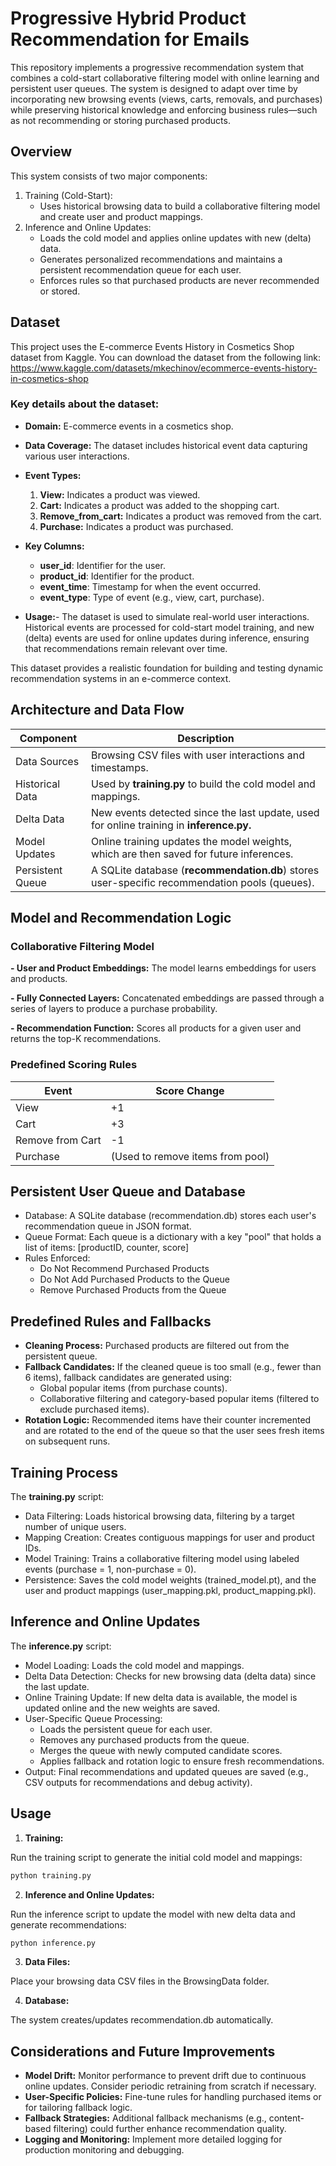 # Progressive Hybrid Product Recommendation for Emails 
This repository implements a progressive recommendation system that combines a cold-start collaborative filtering model with online learning and persistent user queues. The system is designed to adapt over time by incorporating new browsing events (views, carts, removals, and purchases) while preserving historical knowledge and enforcing business rules—such as not recommending or storing purchased products.

## Overview
This system consists of two major components:

1. Training (Cold-Start):
	- Uses historical browsing data to build a collaborative filtering model and create user and product mappings.
2. Inference and Online Updates:
	- Loads the cold model and applies online updates with new (delta) data.
	- Generates personalized recommendations and maintains a persistent recommendation queue for each user.
	- Enforces rules so that purchased products are never recommended or stored.

## Dataset
This project uses the E-commerce Events History in Cosmetics Shop dataset from Kaggle. You can download the dataset from the following link:
https://www.kaggle.com/datasets/mkechinov/ecommerce-events-history-in-cosmetics-shop

### Key details about the dataset:

- **Domain:** E-commerce events in a cosmetics shop.
- **Data Coverage:** The dataset includes historical event data capturing various user interactions.
- **Event Types:**

	1. **View:** Indicates a product was viewed.
	2. **Cart:** Indicates a product was added to the shopping cart.
	3. **Remove_from_cart:** Indicates a product was removed from the cart.
	4. **Purchase:** Indicates a product was purchased.

- **Key Columns:**
	- **user_id**: Identifier for the user.
	- **product_id**: Identifier for the product.
	- **event_time**: Timestamp for when the event occurred.
	- **event_type**: Type of event (e.g., view, cart, purchase).

- **Usage:**- 
	The dataset is used to simulate real-world user interactions. Historical events are processed for cold-start model training, and new (delta) events are used for online updates during inference, ensuring that recommendations remain relevant over time.

This dataset provides a realistic foundation for building and testing dynamic recommendation systems in an e-commerce context.

## Architecture and Data Flow

|  Component |  Description |
| ------------ | ------------ |
|  Data Sources	 |  Browsing CSV files with user interactions and timestamps. |
| Historical Data	  |  Used by **training.py** to build the cold model and mappings.|
| Delta Data	  | New events detected since the last update, used for online training in **inference.py.**|
| Model Updates	  | Online training updates the model weights, which are then saved for future inferences.  |
|  Persistent Queue	 | A SQLite database (**recommendation.db**) stores user-specific recommendation pools (queues).  |

## Model and Recommendation Logic

### Collaborative Filtering Model

**- User and Product Embeddings:**
The model learns embeddings for users and products.

**- Fully Connected Layers:**
Concatenated embeddings are passed through a series of layers to produce a purchase probability.

**- Recommendation Function:**
Scores all products for a given user and returns the top-K recommendations.

### Predefined Scoring Rules

| Event  |  Score Change |
| ------------ | ------------ |
| View  |  +1 |
| Cart  | +3  |
|  Remove from Cart |  -1 |
| Purchase	  |  (Used to remove items from pool) |

## Persistent User Queue and Database

- Database:
A SQLite database (recommendation.db) stores each user's recommendation queue in JSON format.
- Queue Format:
Each queue is a dictionary with a key "pool" that holds a list of items:
[productID, counter, score]
- Rules Enforced:
	- Do Not Recommend Purchased Products
	- Do Not Add Purchased Products to the Queue
	- Remove Purchased Products from the Queue

## Predefined Rules and Fallbacks

- **Cleaning Process:**
Purchased products are filtered out from the persistent queue.
- **Fallback Candidates:**
If the cleaned queue is too small (e.g., fewer than 6 items), fallback candidates are generated using:
	- Global popular items (from purchase counts).
	- Collaborative filtering and category-based popular items (filtered to exclude purchased items).
- **Rotation Logic:**
Recommended items have their counter incremented and are rotated to the end of the queue so that the user sees fresh items on subsequent runs.

## Training Process
The **training.py** script:

- Data Filtering:
Loads historical browsing data, filtering by a target number of unique users.
- Mapping Creation:
Creates contiguous mappings for user and product IDs.
- Model Training:
Trains a collaborative filtering model using labeled events (purchase = 1, non-purchase = 0).
- Persistence:
Saves the cold model weights (trained_model.pt), and the user and product mappings (user_mapping.pkl, product_mapping.pkl).

## Inference and Online Updates
The **inference.py** script:

- Model Loading:
Loads the cold model and mappings.
- Delta Data Detection:
Checks for new browsing data (delta data) since the last update.
- Online Training Update:
If new delta data is available, the model is updated online and the new weights are saved.
- User-Specific Queue Processing:
	- Loads the persistent queue for each user.
	- Removes any purchased products from the queue.
	- Merges the queue with newly computed candidate scores.
	- Applies fallback and rotation logic to ensure fresh recommendations.
- Output:
Final recommendations and updated queues are saved (e.g., CSV outputs for recommendations and debug activity).

## Usage
1. **Training:**

Run the training script to generate the initial cold model and mappings:
```bash
python training.py
```
2. **Inference and Online Updates:**

Run the inference script to update the model with new delta data and generate recommendations:
```bash
python inference.py
```
3. **Data Files:**
   
Place your browsing data CSV files in the BrowsingData folder.

4. **Database:**

The system creates/updates recommendation.db automatically.

## Considerations and Future Improvements
- **Model Drift:**
Monitor performance to prevent drift due to continuous online updates. Consider periodic retraining from scratch if necessary.
- **User-Specific Policies:**
Fine-tune rules for handling purchased items or for tailoring fallback logic.
- **Fallback Strategies:**
Additional fallback mechanisms (e.g., content-based filtering) could further enhance recommendation quality.
- **Logging and Monitoring:**
Implement more detailed logging for production monitoring and debugging.

